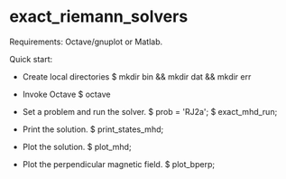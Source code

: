 # exact_riemann_solvers

Requirements: Octave/gnuplot or Matlab.

Quick start:

* Create local directories
$ mkdir bin && mkdir dat && mkdir err

* Invoke Octave
$ octave

* Set a problem and run the solver.
$ prob = 'RJ2a';
$ exact_mhd_run;

* Print the solution.
$ print_states_mhd;

* Plot the solution.
$ plot_mhd;

* Plot the perpendicular magnetic field.
$ plot_bperp;







